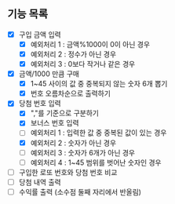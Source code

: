 ## 기능 목록
- [x] 구입 금액 입력
  - [x] 예외처리 1 : 금액%1000이 0이 아닌 경우
  - [x] 예외처리 2 : 정수가 아닌 경우
  - [x] 예외처리 3 : 0보다 작거나 같은 경우
- [x] 금액/1000 만큼 구매
  - [x] 1~45 사이의 값 중 중복되지 않는 숫자 6개 뽑기
  - [x] 번호 오름차순으로 출력하기
- [x] 당첨 번호 입력
  - [x] ","를 기준으로 구분하기
  - [x] 보너스 번호 입력
  - [ ] 예외처리 1 : 입력한 값 중 중복된 값이 있는 경우
  - [x] 예외처리 2 : 숫자가 아닌 경우
  - [ ] 예외처리 3 : 숫자가 6개가 아닌 경우
  - [ ] 예외처리 4 : 1~45 범위를 벗어난 숫자인 경우
- [ ] 구입한 로또 번호와 당첨 번호 비교
- [ ] 당첨 내역 출력
- [ ] 수익률 출력 (소수점 둘째 자리에서 반올림)